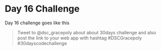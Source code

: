 # Day 16 Challenge

Day 16 challenge goes like this
> Tweet to @dsc_gracepoly about about 30days challenge and also post the link to your web app with hashtag #DSCGracepoly #30dayscodechallenge
